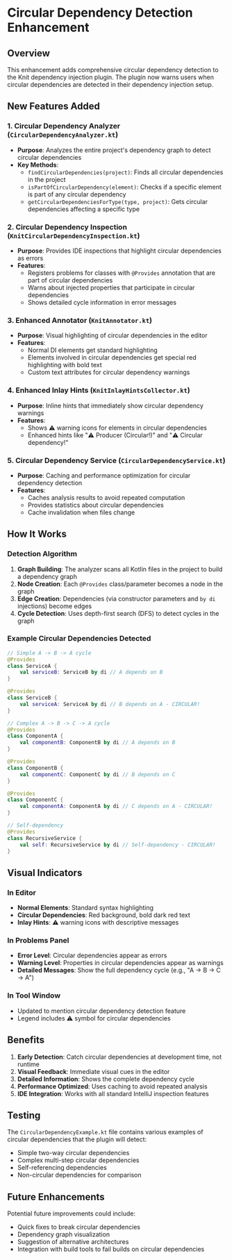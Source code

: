 # Circular Dependency Detection Enhancement

## Overview

This enhancement adds comprehensive circular dependency detection to the Knit dependency injection plugin. The plugin now warns users when circular dependencies are detected in their dependency injection setup.

## New Features Added

### 1. Circular Dependency Analyzer (`CircularDependencyAnalyzer.kt`)

- **Purpose**: Analyzes the entire project's dependency graph to detect circular dependencies
- **Key Methods**:
  - `findCircularDependencies(project)`: Finds all circular dependencies in the project
  - `isPartOfCircularDependency(element)`: Checks if a specific element is part of any circular dependency
  - `getCircularDependenciesForType(type, project)`: Gets circular dependencies affecting a specific type

### 2. Circular Dependency Inspection (`KnitCircularDependencyInspection.kt`)

- **Purpose**: Provides IDE inspections that highlight circular dependencies as errors
- **Features**:
  - Registers problems for classes with `@Provides` annotation that are part of circular dependencies
  - Warns about injected properties that participate in circular dependencies
  - Shows detailed cycle information in error messages

### 3. Enhanced Annotator (`KnitAnnotator.kt`)

- **Purpose**: Visual highlighting of circular dependencies in the editor
- **Features**:
  - Normal DI elements get standard highlighting
  - Elements involved in circular dependencies get special red highlighting with bold text
  - Custom text attributes for circular dependency warnings

### 4. Enhanced Inlay Hints (`KnitInlayHintsCollector.kt`)

- **Purpose**: Inline hints that immediately show circular dependency warnings
- **Features**:
  - Shows ⚠️ warning icons for elements in circular dependencies
  - Enhanced hints like "⚠️ Producer (Circular!)" and "⚠️ Circular dependency!"

### 5. Circular Dependency Service (`CircularDependencyService.kt`)

- **Purpose**: Caching and performance optimization for circular dependency detection
- **Features**:
  - Caches analysis results to avoid repeated computation
  - Provides statistics about circular dependencies
  - Cache invalidation when files change

## How It Works

### Detection Algorithm

1. **Graph Building**: The analyzer scans all Kotlin files in the project to build a dependency graph
2. **Node Creation**: Each `@Provides` class/parameter becomes a node in the graph
3. **Edge Creation**: Dependencies (via constructor parameters and `by di` injections) become edges
4. **Cycle Detection**: Uses depth-first search (DFS) to detect cycles in the graph

### Example Circular Dependencies Detected

```kotlin
// Simple A -> B -> A cycle
@Provides
class ServiceA {
    val serviceB: ServiceB by di // A depends on B
}

@Provides
class ServiceB {
    val serviceA: ServiceA by di // B depends on A - CIRCULAR!
}

// Complex A -> B -> C -> A cycle
@Provides
class ComponentA {
    val componentB: ComponentB by di // A depends on B
}

@Provides
class ComponentB {
    val componentC: ComponentC by di // B depends on C
}

@Provides
class ComponentC {
    val componentA: ComponentA by di // C depends on A - CIRCULAR!
}

// Self-dependency
@Provides
class RecursiveService {
    val self: RecursiveService by di // Self-dependency - CIRCULAR!
}
```

## Visual Indicators

### In Editor

- **Normal Elements**: Standard syntax highlighting
- **Circular Dependencies**: Red background, bold dark red text
- **Inlay Hints**: ⚠️ warning icons with descriptive messages

### In Problems Panel

- **Error Level**: Circular dependencies appear as errors
- **Warning Level**: Properties in circular dependencies appear as warnings
- **Detailed Messages**: Show the full dependency cycle (e.g., "A → B → C → A")

### In Tool Window

- Updated to mention circular dependency detection feature
- Legend includes ⚠️ symbol for circular dependencies

## Benefits

1. **Early Detection**: Catch circular dependencies at development time, not runtime
2. **Visual Feedback**: Immediate visual cues in the editor
3. **Detailed Information**: Shows the complete dependency cycle
4. **Performance Optimized**: Uses caching to avoid repeated analysis
5. **IDE Integration**: Works with all standard IntelliJ inspection features

## Testing

The `CircularDependencyExample.kt` file contains various examples of circular dependencies that the plugin will detect:

- Simple two-way circular dependencies
- Complex multi-step circular dependencies
- Self-referencing dependencies
- Non-circular dependencies for comparison

## Future Enhancements

Potential future improvements could include:

- Quick fixes to break circular dependencies
- Dependency graph visualization
- Suggestion of alternative architectures
- Integration with build tools to fail builds on circular dependencies
